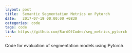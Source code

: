 ```yaml
---
layout: post
title:  Semantic Segmentation Metrics on Pytorch
date:   2017-07-19 00:00:00 +0830
categories: code
tags: code
link: https://github.com/BardOfCodes/seg_metrics_pytorch
---
```


Code for evaluation of segmentation models using Pytorch.